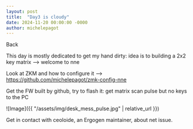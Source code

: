 ```yaml
---
layout: post
title:  "Day3 is cloudy"
date: 2024-11-20 00:00:00 -0000
author: michelepagot
---
```


<a onclick="window.history.back()">Back</a>

This day is mostly dedicated to get my hand dirty: 
idea is to building a 2x2 key matrix --> welcome to nne

Look at ZKM and how to configure it --> https://github.com/michelepagot/zmk-config-nne

Get the FW built by github, try to flash it: get matrix scan pulse but no keys to the PC

![Image]({{ "/assets/img/desk_mess_pulse.jpg" | relative_url }})

Get in contact with ceoloide, an Ergogen maintainer, about net issue.
